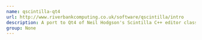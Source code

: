 ```yaml
---
name: qscintilla-qt4
url: http://www.riverbankcomputing.co.uk/software/qscintilla/intro
description: A port to Qt4 of Neil Hodgson's Scintilla C++ editor class URL : http://www.
group: None
---
```

